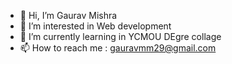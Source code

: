 - 👋 Hi, I’m Gaurav Mishra
- 👀 I’m interested in Web development
- 🌱 I’m currently learning in YCMOU DEgre collage
- 📫 How to reach me : gauravmm29@gmail.com

<!---
mishramg/mishramg is a ✨ special ✨ repository because its `README.md` (this file) appears on your GitHub profile.
You can click the Preview link to take a look at your changes.
--->
